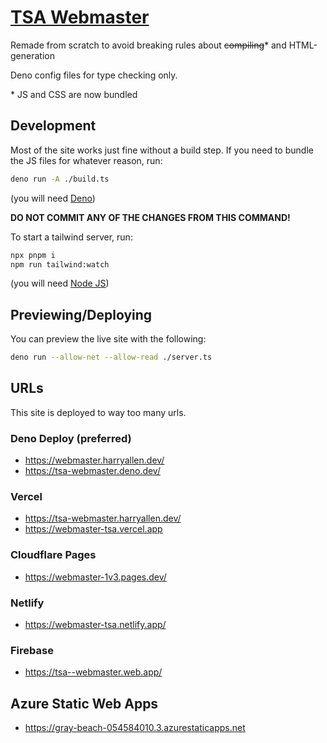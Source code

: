 # [TSA Webmaster](https://tsa-webmaster.deno.dev/)

Remade from scratch to avoid breaking rules about ~~compiling~~\* and HTML-generation

Deno config files for type checking only.

\* JS and CSS are now bundled

## Development

Most of the site works just fine without a build step. If you need to bundle the
JS files for whatever reason, run:

```sh
deno run -A ./build.ts
```

(you will need [Deno](https://deno.land))

**DO NOT COMMIT ANY OF THE CHANGES FROM THIS COMMAND!**

To start a tailwind server, run:

```sh
npx pnpm i
npm run tailwind:watch
```

(you will need [Node JS](https://nodejs.org))

## Previewing/Deploying

You can preview the live site with the following:

```sh
deno run --allow-net --allow-read ./server.ts
```

## URLs

This site is deployed to way too many urls.

### Deno Deploy (preferred)

- https://webmaster.harryallen.dev/
- https://tsa-webmaster.deno.dev/

### Vercel

- https://tsa-webmaster.harryallen.dev/
- https://webmaster-tsa.vercel.app

### Cloudflare Pages

- https://webmaster-1v3.pages.dev/

### Netlify

- https://webmaster-tsa.netlify.app/

### Firebase

- https://tsa--webmaster.web.app/

## Azure Static Web Apps

- https://gray-beach-054584010.3.azurestaticapps.net
